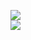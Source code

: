 [![](https://img.shields.io/badge/Made%20With-Github%20Spray-lightgrey.svg?style=for-the-badge&logo=github)](https://github.com/Annihil/github-spray#12617)  
[![](https://i.imgur.com/2DrTn0Z.gif)](https://github.com/Annihil/github-spray)